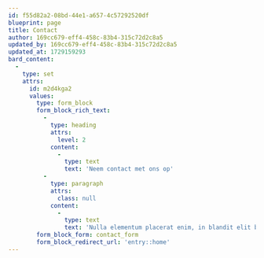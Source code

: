 ```yaml
---
id: f55d82a2-08bd-44e1-a657-4c57292520df
blueprint: page
title: Contact
author: 169cc679-eff4-458c-83b4-315c72d2c8a5
updated_by: 169cc679-eff4-458c-83b4-315c72d2c8a5
updated_at: 1729159293
bard_content:
  -
    type: set
    attrs:
      id: m2d4kga2
      values:
        type: form_block
        form_block_rich_text:
          -
            type: heading
            attrs:
              level: 2
            content:
              -
                type: text
                text: 'Neem contact met ons op'
          -
            type: paragraph
            attrs:
              class: null
            content:
              -
                type: text
                text: 'Nulla elementum placerat enim, in blandit elit blandit euismod. Sed sodales quam est, sed venenatis lectus consectetur in. Morbi accumsan tortor nec urna pulvinar, quis sodales arcu facilisis. Nam scelerisque sapien pulvinar, feugiat tellus vitae, interdum nisi. Praesent venenatis leo leo, in tempor nunc volutpat bibendum. Maecenas vitae lacinia dolor. Maecenas posuere nibh ut dolor aliquet, vitae vehicula tellus pulvinar. Quisque dui ante, consequat in turpis ac, aliquam malesuada purus.'
        form_block_form: contact_form
        form_block_redirect_url: 'entry::home'
---
```

